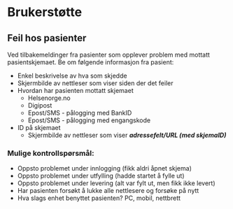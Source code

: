 # Brukerstøtte

## Feil hos pasienter

Ved tilbakemeldinger fra pasienter som opplever problem med mottatt pasientskjemaet.
Be om følgende informasjon fra pasient:
- Enkel beskrivelse av hva som skjedde
- Skjermbilde av nettleser som viser siden der det feiler
- Hvordan har pasienten mottatt skjemaet
  - Helsenorge.no
  - Digipost
  - Epost/SMS - pålogging med BankID
  - Epost/SMS - pålogging med engangskode
- ID på skjemaet
  - Skjermbilde av nettleser som viser  **_adressefelt/URL (med skjemaID)_** 


### Mulige kontrollspørsmål:
- Oppsto problemet under innlogging (fikk aldri åpnet skjema)
- Oppsto problemet under utfylling (hadde startet å fylle ut)
- Oppsto problemet under levering (alt var fylt ut, men fikk ikke levert)
- Har pasienten forsøkt å lukke alle nettlesere og forsøke på nytt
- Hva slags enhet benyttet pasienten? PC, mobil, nettbrett
